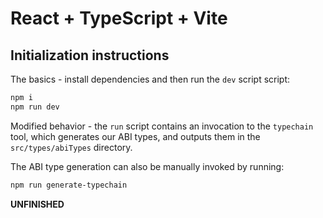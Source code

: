 # React + TypeScript + Vite

## Initialization instructions

The basics - install dependencies and then run the `dev` script script:

```bash
npm i
npm run dev
```

Modified behavior - the `run` script contains an invocation to the `typechain` tool, which generates our ABI types, and outputs them in the `src/types/abiTypes` directory.

The ABI type generation can also be manually invoked by running:

```bash
npm run generate-typechain
```

**UNFINISHED**
